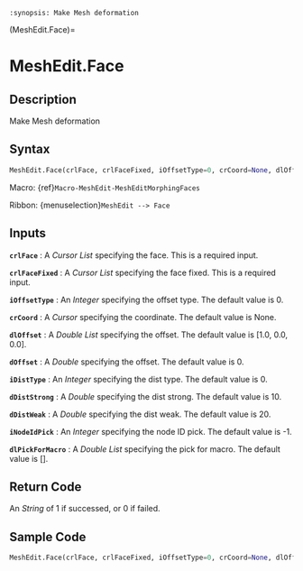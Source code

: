 ```{module} MeshEdit.Face()
:synopsis: Make Mesh deformation
```

(MeshEdit.Face)=

# MeshEdit.Face

## Description

Make Mesh deformation

## Syntax

```python
MeshEdit.Face(crlFace, crlFaceFixed, iOffsetType=0, crCoord=None, dlOffset=[1.0, 0.0, 0.0], dOffset=0, iDistType=0, dDistStrong=10, dDistWeak=20, iNodeIdPick=-1, dlPickForMacro=[])
```

Macro: {ref}`Macro-MeshEdit-MeshEditMorphingFaces`

Ribbon: {menuselection}`MeshEdit --> Face`

## Inputs

**`crlFace`**
: A _Cursor List_ specifying the face. This is a required input.

**`crlFaceFixed`**
: A _Cursor List_ specifying the face fixed. This is a required input.

**`iOffsetType`**
: An _Integer_ specifying the offset type. The default value is 0.

**`crCoord`**
: A _Cursor_ specifying the coordinate. The default value is None.

**`dlOffset`**
: A _Double List_ specifying the offset. The default value is [1.0, 0.0, 0.0].

**`dOffset`**
: A _Double_ specifying the offset. The default value is 0.

**`iDistType`**
: An _Integer_ specifying the dist type. The default value is 0.

**`dDistStrong`**
: A _Double_ specifying the dist strong. The default value is 10.

**`dDistWeak`**
: A _Double_ specifying the dist weak. The default value is 20.

**`iNodeIdPick`**
: An _Integer_ specifying the node ID pick. The default value is -1.

**`dlPickForMacro`**
: A _Double List_ specifying the pick for macro. The default value is [].

## Return Code

An _String_ of 1 if successed, or 0 if failed.

## Sample Code

```python
MeshEdit.Face(crlFace, crlFaceFixed, iOffsetType=0, crCoord=None, dlOffset=[1.0, 0.0, 0.0], dOffset=0, iDistType=0, dDistStrong=10, dDistWeak=20, iNodeIdPick=-1, dlPickForMacro=[])
```

